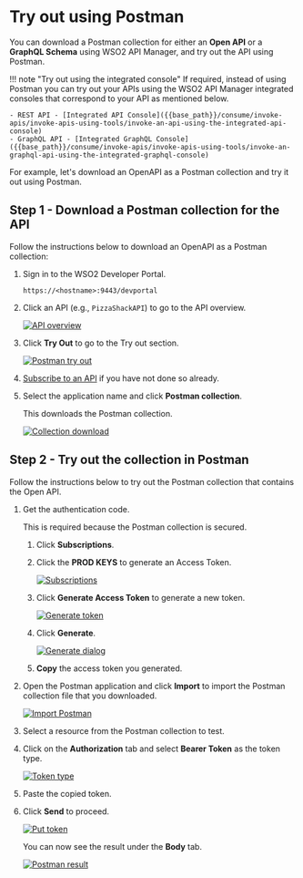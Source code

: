 # Try out using Postman

You can download a Postman collection for either an **Open API** or a **GraphQL Schema** using WSO2 API Manager, and try out the API using Postman.

!!! note "Try out using the integrated console"
    If required, instead of using Postman you can try out your APIs using the WSO2 API Manager integrated consoles that correspond to your API as mentioned below.

    - REST API - [Integrated API Console]({{base_path}}/consume/invoke-apis/invoke-apis-using-tools/invoke-an-api-using-the-integrated-api-console)
    - GraphQL API - [Integrated GraphQL Console]({{base_path}}/consume/invoke-apis/invoke-apis-using-tools/invoke-an-graphql-api-using-the-integrated-graphql-console)

For example, let's download an OpenAPI as a Postman collection and try it out using Postman.

## Step 1 - Download a Postman collection for the API

Follow the instructions below to download an OpenAPI as a Postman collection:

1.  Sign in to the WSO2 Developer Portal.

     `https://<hostname>:9443/devportal`

2. Click an API (e.g., `PizzaShackAPI`) to go to the API overview.

    [![API overview]({{base_path}}/assets/img/learn/postman_api_overview.png)]({{base_path}}/assets/img/learn/postman_api_overview.png)

2.  Click **Try Out** to go to the Try out section.

    [![Postman try out]({{base_path}}/assets/img/learn/postman_try_out.png)]({{base_path}}/assets/img/learn/postman_try_out.png)

3.  [Subscribe to an API]({{base_path}}/consume/manage-subscription/subscribe-to-an-api) if you have not done so already.

4. Select the application name and click **Postman collection**.
     
     This downloads the Postman collection.

    [![Collection download]({{base_path}}/assets/img/learn/postman_download_collection.png)]({{base_path}}/assets/img/learn/postman_download_collection.png)
    
## Step 2 - Try out the collection in Postman

Follow the instructions below to try out the Postman collection that contains the Open API.

1. Get the authentication code.
     
     This is required because the Postman collection is secured.

     1. Click **Subscriptions**.

     2. Click the **PROD KEYS** to generate an Access Token.

         [![Subscriptions]({{base_path}}/assets/img/learn/postman_subscriptions.png)]({{base_path}}/assets/img/learn/postman_subscriptions.png)

     3. Click **Generate Access Token** to generate a new token. 

         [![Generate token]({{base_path}}/assets/img/learn/postman_generate_token.png)]({{base_path}}/assets/img/learn/postman_generate_token.png)
    
     4. Click **Generate**.

         [![Generate dialog]({{base_path}}/assets/img/learn/postman_generate_dialog.png)]({{base_path}}/assets/img/learn/postman_generate_dialog.png)
    
     5. **Copy** the access token you generated.

2. Open the Postman application and click **Import** to import the Postman collection file that you downloaded.

     [![Import Postman]({{base_path}}/assets/img/learn/postman_import.png)]({{base_path}}/assets/img/learn/postman_import.png)

3. Select a resource from the Postman collection to test.

4. Click on the **Authorization** tab and select **Bearer Token** as the token type.

     [![Token type]({{base_path}}/assets/img/learn/postman_token_type.png)]({{base_path}}/assets/img/learn/postman_token_type.png)

5. Paste the copied token.

6. Click **Send** to proceed.

     [![Put token]({{base_path}}/assets/img/learn/postman_put_token.png)]({{base_path}}/assets/img/learn/postman_put_token.png)

     You can now see the result under the **Body** tab.

     [![Postman result]({{base_path}}/assets/img/learn/postman_result.png)]({{base_path}}/assets/img/learn/postman_result.png)
